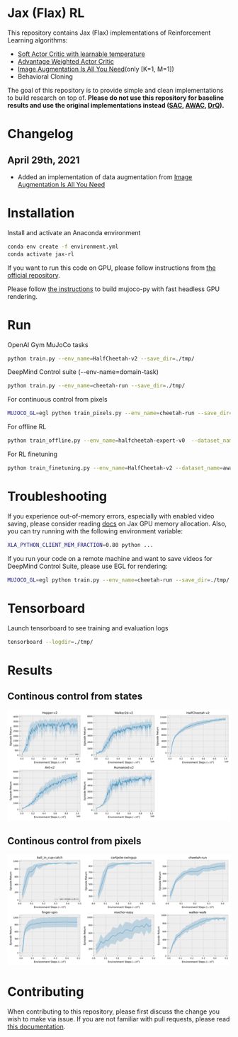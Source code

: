 # Jax (Flax) RL

This repository contains Jax (Flax) implementations of Reinforcement Learning algorithms:

* [Soft Actor Critic with learnable temperature](https://arxiv.org/abs/1812.05905)
* [Advantage Weighted Actor Critic](https://arxiv.org/abs/2006.09359)
* [Image Augmentation Is All You Need](https://arxiv.org/abs/2004.13649)(only [K=1, M=1])
* Behavioral Cloning

The goal of this repository is to provide simple and clean implementations to build research on top of. **Please do not use this repository for baseline results and use the original implementations instead ([SAC](https://github.com/rail-berkeley/softlearning/), [AWAC](https://github.com/vitchyr/rlkit/tree/master/examples/awac), [DrQ](https://github.com/denisyarats/drq)).**

# Changelog

## April 29th, 2021
- Added an implementation of data augmentation from [Image Augmentation Is All You Need](https://arxiv.org/abs/2004.13649)

# Installation

Install and activate an Anaconda environment
```bash
conda env create -f environment.yml 
conda activate jax-rl
```

If you want to run this code on GPU, please follow instructions from [the official repository](https://github.com/google/jax).

Please follow [the instructions](https://github.com/openai/mujoco-py/pull/583/files) to build mujoco-py with fast headless GPU rendering.

# Run

OpenAI Gym MuJoCo tasks

```bash
python train.py --env_name=HalfCheetah-v2 --save_dir=./tmp/
```

DeepMind Control suite (--env-name=domain-task)

```bash
python train.py --env_name=cheetah-run --save_dir=./tmp/
```

For continuous control from pixels

```bash
MUJOCO_GL=egl python train_pixels.py --env_name=cheetah-run --save_dir=./tmp/
```

For offline RL

```bash
python train_offline.py --env_name=halfcheetah-expert-v0  --dataset_name=d4rl --save_dir=./tmp/
```

For RL finetuning

```bash
python train_finetuning.py --env_name=HalfCheetah-v2 --dataset_name=awac --save_dir=./tmp/
```

# Troubleshooting

If you experience out-of-memory errors, especially with enabled video saving, please consider reading [docs](https://jax.readthedocs.io/en/latest/gpu_memory_allocation.html#gpu-memory-allocation) on Jax GPU memory allocation. Also, you can try running with the following environment variable:

```bash
XLA_PYTHON_CLIENT_MEM_FRACTION=0.80 python ...
```

If you run your code on a remote machine and want to save videos for DeepMind Control Suite, please use EGL for rendering:
```bash
MUJOCO_GL=egl python train.py --env_name=cheetah-run --save_dir=./tmp/ --save_video
```

# Tensorboard

Launch tensorboard to see training and evaluation logs

```bash
tensorboard --logdir=./tmp/
```

# Results

## Continous control from states

![gym](./learning_curves/images/results.png)

## Continous control from pixels

![gym](./learning_curves/images/results_drq.png)

# Contributing

When contributing to this repository, please first discuss the change you wish to make via issue. If you are not familiar with pull requests, please read [this documentation](https://opensource.com/article/19/7/create-pull-request-github).
